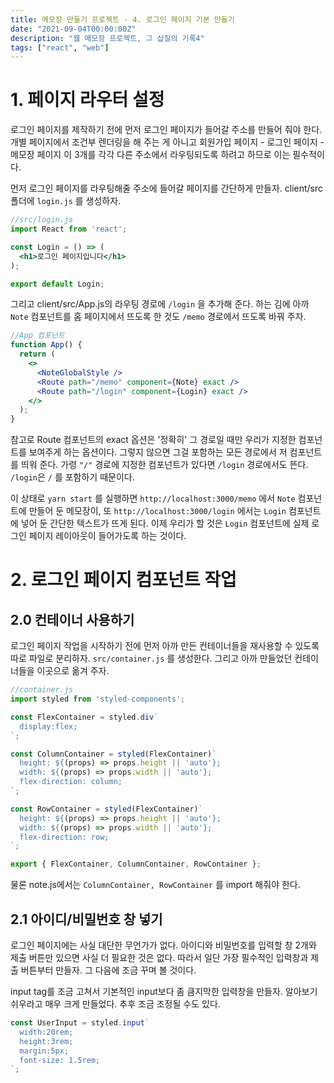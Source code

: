 ```yaml
---
title: 메모장 만들기 프로젝트 - 4. 로그인 페이지 기본 만들기
date: "2021-09-04T00:00:00Z"
description: "웹 메모장 프로젝트, 그 삽질의 기록4"
tags: ["react", "web"]
---
```


# 1. 페이지 라우터 설정

로그인 페이지를 제작하기 전에 먼저 로그인 페이지가 들어갈 주소를 만들어 줘야 한다. 개별 페이지에서 조건부 렌더링을 해 주는 게 아니고 회원가입 페이지 - 로그인 페이지 - 메모장 페이지 이 3개를 각각 다른 주소에서 라우팅되도록 하려고 하므로 이는 필수적이다. 

먼저 로그인 페이지를 라우팅해줄 주소에 들어갈 페이지를 간단하게 만들자. client/src 폴더에 `login.js` 를 생성하자.

```jsx
//src/login.js
import React from 'react';

const Login = () => (
  <h1>로그인 페이지입니다</h1>
);

export default Login;

```

그리고 client/src/App.js의 라우팅 경로에 `/login` 을 추가해 준다. 하는 김에 아까 `Note` 컴포넌트를 홈 페이지에서 뜨도록 한 것도 `/memo` 경로에서 뜨도록 바꿔 주자.

```jsx
//App 컴포넌트
function App() {
  return (
    <>
      <NoteGlobalStyle />
      <Route path="/memo" component={Note} exact />
      <Route path="/login" component={Login} exact />
    </>
  );
}
```

참고로 Route 컴포넌트의 exact 옵션은 '정확히' 그 경로일 때만 우리가 지정한 컴포넌트를 보여주게 하는 옵션이다. 그렇지 않으면 그걸 포함하는 모든 경로에서 저 컴포넌트를 띄워 준다. 가령 `"/"` 경로에 지정한 컴포넌트가 있다면 `/login` 경로에서도 뜬다. `/login`은 `/` 를 포함하기 때문이다.

이 상태로 `yarn start` 를 실행하면 `http://localhost:3000/memo` 에서 `Note` 컴포넌트에 만들어 둔 메모장이, 또 `http://localhost:3000/login` 에서는 `Login` 컴포넌트에 넣어 둔 간단한 텍스트가 뜨게 된다. 이제 우리가 할 것은 `Login` 컴포넌트에 실제 로그인 페이지 레이아웃이 들어가도록 하는 것이다.

# 2. 로그인 페이지 컴포넌트 작업

## 2.0 컨테이너 사용하기

로그인 페이지 작업을 시작하기 전에 먼저 아까 만든 컨테이너들을 재사용할 수 있도록 따로 파일로 분리하자. `src/container.js` 를 생성한다. 그리고 아까 만들었던 컨테이너들을 이곳으로 옮겨 주자.

```jsx
//container.js
import styled from 'styled-components';

const FlexContainer = styled.div`
  display:flex;
`;

const ColumnContainer = styled(FlexContainer)`
  height: ${(props) => props.height || 'auto'};
  width: ${(props) => props.width || 'auto'};
  flex-direction: column;
`;

const RowContainer = styled(FlexContainer)`
  height: ${(props) => props.height || 'auto'};
  width: ${(props) => props.width || 'auto'};
  flex-direction: row;
`;

export { FlexContainer, ColumnContainer, RowContainer };

```

물론 note.js에서는 `ColumnContainer, RowContainer` 를 import 해줘야 한다.

## 2.1 아이디/비밀번호 창 넣기

로그인 페이지에는 사실 대단한 무언가가 없다. 아이디와 비밀번호를 입력할 창 2개와 제출 버튼만 있으면 사실 더 필요한 것은 없다. 따라서 일단 가장 필수적인 입력창과 제출 버튼부터 만들자. 그 다음에 조금 꾸며 볼 것이다.

input tag를 조금 고쳐서 기본적인 input보다 좀 큼지막한 입력창을 만들자. 알아보기 쉬우라고 매우 크게 만들었다. 추후 조금 조정될 수도 있다.

```jsx
const UserInput = styled.input`
  width:20rem;
  height:3rem;
  margin:5px;
  font-size: 1.5rem;
`;
```

